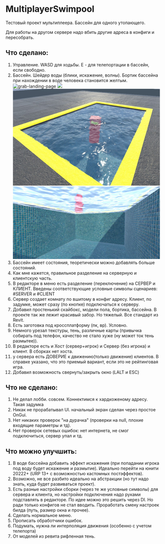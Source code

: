 # MultiplayerSwimpool
Тестовый проект мультиплеера. Бассейн для одного утопающего.

Для работы на другом сервере надо вбить другие адреса в конфиги и пересобрать.

## Что сделано: 
1) Управление. WASD для ходьбы. E - для телепортации в бассейн, если свободно.
2) Бассейн. Шейдер воды (блики, искажение, волны). Бортик бассейна при нахождении в воде человека становится желтым.
![grab-landing-page](https://github.com/sally552/MultiplayerSwimpool/blob/main/GitResource/Bliki.gif)
![](http://www.reactiongifs.us/wp-content/uploads/2013/10/nuh_uh_conan_obrien.gif)
![](https://github.com/sally552/MultiplayerSwimpool/blob/main/GitResource/app.jpg)
![](https://github.com/sally552/MultiplayerSwimpool/blob/main/GitResource/app1.jpg)
3) Бассейн имеет состояния, теоретически можно добавлять больше состояний.
4) Как мне кажется, правильное разделение на серверную и клиентскую часть.
5) В редакторе в меню есть разделение (переключение) на СЕРВЕР и КЛИЕНТ. Введены соответствующие условные символы сценариев: #SERVER и #CLIENT
6) Сервер создает комнату по вшитому в конфиг адресу. Клиент, по задумке, может сразу (по кнопке) подключаться к серверу.
7) Добавил простенький скайбокс, модели пола, бортика, бассейна. В проекте так же лежит красивый забор. Но тяжелый. Все стандарт из Revit.
8) Eсть заготовка под кроссплатформу (пк, вр). Условно.
9) Немного урезал текстуры, тень, различные карты (привычка собирать под телефон, качество не стало хуже (ну может ток тень размытее)).
10) В редакторе есть и Хост (сервер+игрок) и Сервер (без игрока) и клиент. В сборках нет хоста.
11) у сервера есть ДОВЕРИЕ к движению(только движение) клиентов. В справке указано, что это приемый вариант, если это не рейтинговая игра.
12) Добавил возможность свернуть/закрыть окно (LALT и ESC)

## Что не сделано:
1) Не делал лобби. совсем. Коннектимся к хардкоженому адресу. Такая задумка
2) Никак не прорабатывал UI. начальный экран сделан через простое OnGui.
3) Нет никаких проверок  "на дурачка" (проверки на null, плохие входящие параметры и тд).
4) Нет проверок сетевых ошибок: нет интернета, не смог подключиться, сервер упал и тд.


## Что можно улучшить:
1) В воде бассейна добавить эффект искажения (при попадании игрока под воду будет искажение и размытие). Идеально перейти на юнити 20222+ (URP 13+ с возможностью кастомных постэффектов).
2) Возможно, не все разбито идеально на абстракции (но тут надо знать, куда будет развиваться проект).
3) Есть разные настройки сборки (через те же условные символы) для сервера и клиента, но настройки подключения надо руками подставлять в редакторе. По идее можно это решить через DI. Но ради только конфигов не стал вводить. Проработать смену настроек билда (путь, размер окна и прочее).
4) Сделать нормальное меню.
5) Прописать обработчики ошибок.
6) Подумать, нужна ли интерполяция движения (особенно с учетом телепорта)
7) От моделей из ревита рифленная тень.
